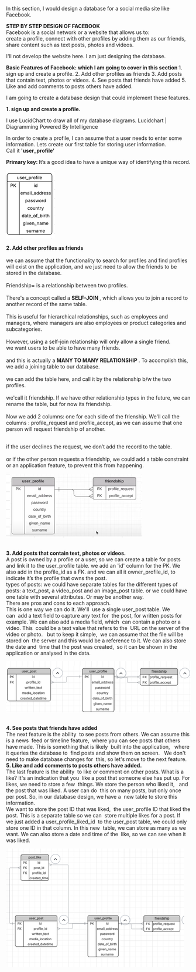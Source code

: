 In this section, I would design a database for a social media site like Facebook.		
		
<b> STEP BY STEP DESIGN OF FACEBOOK		</b>
<br>	Facebook is a social network or a website that allows us to:	
		create a profile,
		connect with other profiles by adding them as our friends,
		share content such as text posts, photos and videos.
		
I'll not develop the website here. I am just designing the database.	

	
<b> Basic Features of Facebook: which I am going to cover in this section </b>
	1. sign up and create a profile.
	2. Add other profiles as friends
	3. Add posts that contain text, photos or videos.
	4. See posts that friends have added
	5. Like and add comments to posts others have added.
	
I am going to create a database design that could implement these features.
	
<b> 1. sign up and create a profile. </b>
	
I use LucidChart to draw all of my database diagrams.
Lucidchart | Diagramming Powered By Intelligence
	
In order to create a profile, I can assume that a user needs to enter some information.
Lets create our first table for storing user information.  
Call it <b> 'user_profile'</b>

<b> Primary key: </b> 
It’s a good idea to have a unique way of identifying this record.

![image alt](https://github.com/hinaazubairr/SQL-Projects/blob/main/E-R%20diagrams/1.PNG?raw=true)


<b> 2. Add other profiles as friends		</b>
<br>			
	we can assume that the functionality to search for profiles and find profiles will exist on the application, and we just need to allow the friends to be stored in the database.		
<br>	Friendship= is a relationship between two profiles.		
<br> There's a concept called a <b> SELF-JOIN </b> , which allows you to join a record to another record of the same table.		
<br> This is useful for hierarchical relationships, such as employees and managers, where managers are also employees or product categories and subcategories.		
<br> However, using a self-join relationship will only allow a single friend.	
		we want users to be able to have many friends.	
<br> and this is actually a <b> MANY TO MANY RELATIONSHIP </b>. To accomplish this, we add a joining table to our database.		
<br> we can add the table here, and call it by the relationship b/w the two profiles.		
<br> we'call it friendship. If we have other relationship types in the future, we can rename the table, but for now its friendship.		
<br> Now we add 2 columns: one for each side of the frienship. We'll call the columns : profile_request and profile_accept, as we can assume that one person will request friendship of another.		
			
<br> if the user declines the request, we don’t add the record to the table.		
<br> or if the other person requests a friendship, we could add a table constraint or an application feature, to prevent this from happening.		
			

![image alt](https://github.com/hinaazubairr/SQL-Projects/blob/main/E-R%20diagrams/2.PNG?raw=true)



<br>
<b> 3. Add posts that contain text, photos or videos.	</b>
<br>	A post is owned by a profile or a user, so we can create a table for posts and link it to the user_profile table.	
		we add an 'id' column for the PK. We also add in the profile_id as a FK.
	and we can all it owner_profile_id, to indicate it’s the profile that owns the post.	
<br>	types of posts: we could have separate tables for the different types of posts: a text_post, a video_post and an image_post table.	
	or we could have one table with several attributes. Or may be another way.	
<br>	There are pros and cons to each approach.	
<br>	This is one way we can do it. We'll  use a single user_post table. We can  add a text field to capture any text for  the post, for written posts for example.	
	We can also add a media field, which  can contain a photo or a video. This  could be a text value that refers to the  URL on the server of the video or photo.  	
	but to keep it simple,  we can assume that the file will be stored on  the server and this would be a reference to it.	
	We can also store the date and  time that the post was created,  so it can be shown in the  application or analysed in the data.	




![image alt](https://github.com/hinaazubairr/SQL-Projects/blob/main/E-R%20diagrams/3.PNG?raw=true)


<br>
<b>	4. See posts that friends have added				</b>
<br>	The next feature is the ability  to see posts from others.				
	We can assume this is a news  feed or timeline feature,  where you can see posts that others have made.				
	This is something that is likely  built into the application,  				
	where it queries the database to  find posts and show them on screen.  				
	We don't need to make database changes for  this, so let's move to the next feature.				
					
					
					
<br>
<b>5. Like and add comments to posts others have added.				</b>
<br>	The last feature is the ability  to like or comment on other posts.				
	What is a like? It's an indication that you  like a post that someone else has put up.				
	For likes, we need to store a few  things. We store the person who liked it,  				
	and the post that was liked. A user can do  this on many posts, but only once per post.				
	So, in our database design, we have a  new table to store this information.  				
<br>	We want to store the post ID that was liked,  the user_profile ID that liked the post.				
	This is a separate table so we can  store multiple likes for a post. If  				
	we just added a user_profile_liked_id  to the user_post table, we could only  				
	store one ID in that column. In this new  table, we can store as many as we want.				
	We can also store a date and time of the  like, so we can see when it was liked.				
					
					

![image alt](https://github.com/hinaazubairr/SQL-Projects/blob/main/E-R%20diagrams/4.PNG?raw=true)
